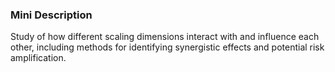 ### Mini Description

Study of how different scaling dimensions interact with and influence each other, including methods for identifying synergistic effects and potential risk amplification.
